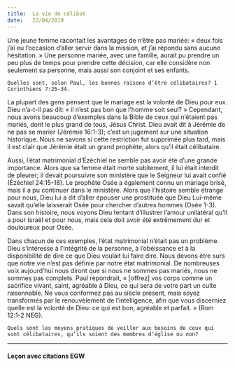 ```yaml
---
title:  La vie de célibat
date:   22/04/2019
---
```


Une jeune femme racontait les avantages de n’être pas mariée: « deux fois j’ai eu l’occasion d’aller servir dans la mission, et j’ai répondu sans aucune hésitation. » Une personne mariée, avec une famille, aurait pu prendre un peu plus de temps pour prendre cette décision, car elle considère non seulement sa personne, mais aussi son conjoint et ses enfants.

`Quelles sont, selon Paul, les bonnes raisons d’être célibataires? 1 Corinthiens 7:25-34.`

La plupart des gens pensent que le mariage est la volonté de Dieu pour eux. Dieu n’a-t-il pas dit: « il n’est pas bon que l’homme soit seul? » Cependant, nous avons beaucoup d’exemples dans la Bible de ceux qui n’étaient pas mariés, dont le plus grand de tous, Jésus Christ. Dieu avait dit à Jérémie de ne pas se marier (Jérémie 16:1-3); c’est un jugement sur une situation historique. Nous ne savons si cette restriction fut supprimée plus tard, mais il est clair que Jérémie était un grand prophète, alors qu’il était célibataire.

Aussi, l’état matrimonial d’Ézéchiel ne semble pas avoir été d’une grande importance. Alors que sa femme était morte subitement, il lui était interdit de pleurer; il devait poursuivre son ministère que le Seigneur lui avait confié (Ézéchiel 24:15-18). Le prophète Osée a également connu un mariage brisé, mais il a pu continuer dans le ministère. Alors que l’histoire semble étrange pour nous, Dieu lui a dit d’aller épouser une prostituée que Dieu Lui-même savait qu’elle laisserait Osée pour chercher d’autres hommes (Osée 1-3). Dans son histoire, nous voyons Dieu tentant d’illustrer l’amour unilatéral qu’Il a pour Israël et pour nous, mais cela doit avoir été extrêmement dur et douloureux pour Osée.

Dans chacun de ces exemples, l’état matrimonial n’était pas un problème. Dieu s’intéresse à l’intégrité de la personne, à l’obéissance et à la disponibilité de dire ce que Dieu voulait lui faire dire. Nous devons être surs que notre vie n’est pas définie par notre état matrimonial. De nombreuses voix aujourd’hui nous diront que si nous ne sommes pas mariés, nous ne sommes pas complets. Paul répondrait, « [offrez] vos corps comme un sacrifice vivant, saint, agréable à Dieu, ce qui sera de votre part un culte raisonnable. Ne vous conformez pas au siècle présent, mais soyez transformés par le renouvèlement de l’intelligence, afin que vous discerniez quelle est la volonté de Dieu: ce qui est bon, agréable et parfait. » (Rom 12:1-2 NEG).

`Quels sont les moyens pratiques de veiller aux besoins de ceux qui sont célibataires, qu’ils soient des membres d’église ou non?`

---

#### Leçon avec citations EGW